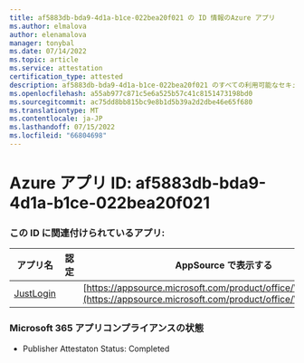 ```yaml
---
title: af5883db-bda9-4d1a-b1ce-022bea20f021 の ID 情報のAzure アプリ
ms.author: elmalova
author: elenamalova
manager: tonybal
ms.date: 07/14/2022
ms.topic: article
ms.service: attestation
certification_type: attested
description: af5883db-bda9-4d1a-b1ce-022bea20f021 のすべての利用可能なセキュリティとコンプライアンス情報。
ms.openlocfilehash: a55ab977c871c5e6a525b57c41c8151473198bd0
ms.sourcegitcommit: ac75dd8bb815bc9e8b1d5b39a2d2dbe46e65f680
ms.translationtype: MT
ms.contentlocale: ja-JP
ms.lasthandoff: 07/15/2022
ms.locfileid: "66804698"
---
```

# <a name="azure-app-id-af5883db-bda9-4d1a-b1ce-022bea20f021"></a>Azure アプリ ID: af5883db-bda9-4d1a-b1ce-022bea20f021


### <a name="apps-associated-with-this-id"></a>この ID に関連付けられているアプリ:
| **アプリ名** | **認定** | **AppSource で表示する** |
|--------------|---------------|-----------------------|
| [JustLogin](../forward/WA200004314.md) |  | [https://appsource.microsoft.com/product/office/WA200004314](https://appsource.microsoft.com/product/office/WA200004314) |

### <a name="microsoft-365-app-compliance-status"></a>Microsoft 365 アプリコンプライアンスの状態
- Publisher Attestaton Status: Completed
